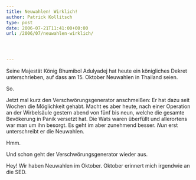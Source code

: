 ```yaml
---
title: Neuwahlen! Wirklich!
author: Patrick Kollitsch
type: post
date: 2006-07-21T11:41:00+00:00
url: /2006/07/neuwahlen-wirklich/




---
```

Seine Majestät König Bhumibol Adulyadej hat heute ein königliches Dekret unterschrieben, auf dass am 15. Oktober Neuwahlen in Thailand seien.

So.

Jetzt mal kurz den Verschwörungsgenerator anschmeißen: Er hat dazu seit Wochen die Möglichkeit gehabt. Macht es aber heute, nach einer Operation an der Wirbelsäule gestern abend von fünf bis neun, welche die gesamte Bevökerung in Panik versetzt hat. Die Wats waren überfüllt und allerortens war man um ihn besorgt. Es geht im aber zunehmend besser. _Nun_ erst unterschreibt er die Neuwahlen. 

Hmm.

Und schon geht der Verschwörungsgenerator wieder aus.

Hey! Wir haben Neuwahlen im Oktober. Oktober erinnert mich irgendwie an die SED.
